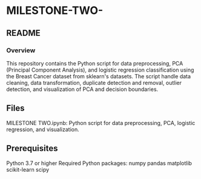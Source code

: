 # MILESTONE-TWO-
## README
### Overview
This repository contains the Python script for data preprocessing, PCA (Principal Component Analysis), and logistic regression classification using the Breast Cancer dataset from sklearn's datasets. The script handle data cleaning, data transformation, duplicate detection and removal, outlier detection, and visualization of PCA and decision boundaries.

## Files
MILESTONE TWO.ipynb: Python script for data preprocessing, PCA, logistic regression, and visualization.

## Prerequisites
Python 3.7 or higher
Required Python packages:
numpy
pandas
matplotlib
scikit-learn
scipy
